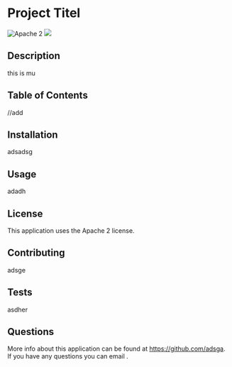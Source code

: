 
# Project Titel

![Apache 2](https://img.shields.io/badge/license-Apache%202-blue)
![](https://img.shields.io/badge/-Bootcamp-blue)

## Description
this is mu

## Table of Contents
//add

## Installation
adsadsg

## Usage
adadh

## License
This application uses the Apache 2 license.

## Contributing
adsge

## Tests
asdher

## Questions
More info about this application can be found at <https://github.com/adsga>.     
If you have any questions you can email <adsadsh>.
    